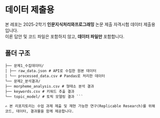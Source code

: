 # 데이터 제출용

본 레포는 2025-2학기 **인문지식처리와프로그래밍** 논문 제출 자격시험 데이터 제출용입니다.  
이론 답안 및 코드 파일은 포함하지 않고, **데이터 파일만** 포함합니다.

## 폴더 구조

``` data/
├── 문제1_수집데이터/
│ ├── raw_data.json # API로 수집한 원본 데이터
│ └── processed_data.csv # Pandas로 처리한 데이터
└── 문제2_분석결과/
├── morpheme_analysis.csv # 형태소 분석 결과
├── keywords.csv # 키워드 추출 결과
└── topic_model/ # 토픽 모델링 결과 ```

✍️ 본 리포지토리는 수업 과제 제출 및 재현 가능한 연구(Replicable Research)를 위해 코드, 데이터, 결과물을 함께 제공합니다.
